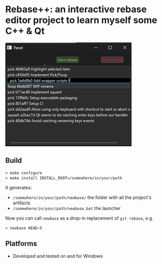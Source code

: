 # Rebase++: an interactive rebase editor project to learn myself some C++ & Qt

![Screenshot](resources/readme_screen.png)

## Build

```shell
> make configure
> make install INSTALL_ROOT=/somewhere/in/your/path
```

It generates:

- `/somewhere/in/your/path/newbase/` the folder with all the project's artifacts
- `/somewhere/in/your/path/newbase.bat` the launcher

Now you can call `newbase` as a drop-in replacement of `git rebase`, e.g.

```shell
> newbase HEAD~5
```

## Platforms

- Developed and tested on and for Windows